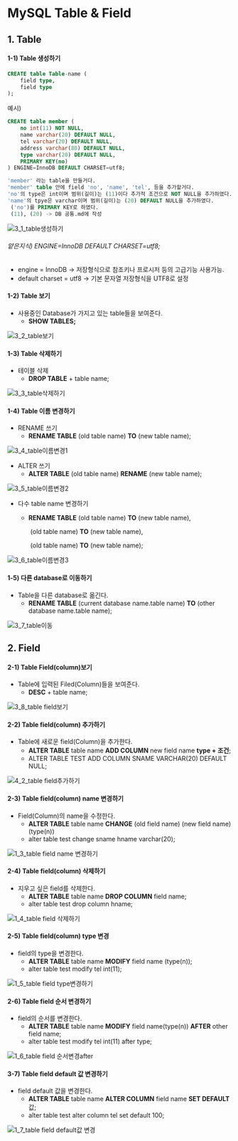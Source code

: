 # MySQL Table & Field

## 1. Table

#### 1-1) Table 생성하기

```sql
CREATE table Table-name (
	field type,
    field type
);
```

예시)

```sql
CREATE table member (
	no int(11) NOT NULL,
    name varchar(20) DEFAULT NULL,
    tel varchar(20) DEFAULT NULL,
    address varchar(80) DEFAULT NULL,
    type varchar(20) DEFAULT NULL,
    PRIMARY KEY(no)
) ENGINE=InnoDB DEFAULT CHARSET=utf8;
```

```sql
'member' 라는 table을 만들거다.
'member' table 안에 field 'no', 'name', 'tel', 등을 추가할거다.
'no'의 type은 int이며 범위(길이)는 (11)이다 추가적 조건으로 NOT NULL을 추가하였다.
'name'의 tpye은 varchar이며 범위(길이)는 (20) DEFAULT NULL을 추가하였다.
 ('no')를 PRIMARY KEY로 하였다. 
 (11), (20) -> DB 공통.md에 작성
```

![3_1_table생성하기](https://user-images.githubusercontent.com/73643473/117533985-7ef48080-b02a-11eb-8b32-8f4e2d09d294.jpg)

###### 얕은지식) ENGINE=InnoDB DEFAULT CHARSET=utf8;

- engine = InnoDB ->  저장형식으로 참조키나 프로시저 등의 고급기능 사용가능.
- default charset = utf8 -> 기본 문자열 저장형식을 UTF8로 설정





#### 1-2) Table 보기

- 사용중인 Database가 가지고 있는 table들을 보여준다.
  - **SHOW TABLES;**  

![3_2_table보기](https://user-images.githubusercontent.com/73643473/117534667-6b96e480-b02d-11eb-86cc-18b7153d971e.jpg)





#### 1-3) Table 삭제하기

- 테이블 삭제
  - **DROP TABLE** + table name;

![3_3_table삭제하기](https://user-images.githubusercontent.com/73643473/117534674-73ef1f80-b02d-11eb-99d8-c97a22b99739.jpg)





#### 1-4) Table 이름 변경하기

- RENAME 쓰기
  - **RENAME TABLE** (old table name) **TO** (new table name);

![3_4_table이름변경1](https://user-images.githubusercontent.com/73643473/117542671-8466c080-b054-11eb-82fa-cd0432b75011.jpg)

- ALTER 쓰기
  - **ALTER TABLE** (old table name) **RENAME** (new table name);

![3_5_table이름변경2](https://user-images.githubusercontent.com/73643473/117542752-cb54b600-b054-11eb-9cc1-4c6fd2a08a6e.jpg)

- 다수 table name 변경하기

  - **RENAME TABLE** (old table name) **TO** (new table name),

    ​							  (old table name) **TO** (new table name),

    ​							  (old table name) **TO** (new table name);

![3_6_table이름변경3](https://user-images.githubusercontent.com/73643473/117542863-65b4f980-b055-11eb-83f2-1c9f7ca3b9d4.jpg)





#### 1-5) 다른 database로 이동하기

- Table을 다른 database로 옮긴다.
  - **RENAME TABLE** (current database name.table name) **TO** (other database name.table name);

![3_7_table이동](https://user-images.githubusercontent.com/73643473/117543035-17ecc100-b056-11eb-920d-59191b38902d.jpg)











## 2. Field

#### 2-1) Table Field(column)보기

- Table에 입력된 Filed(Column)들을 보여준다.
  - **DESC** + table name;

![3_8_table field보기](https://user-images.githubusercontent.com/73643473/117547403-6015de80-b06a-11eb-8232-0f00b1d06b03.jpg)





#### 2-2) Table field(column) 추가하기

- Table에 새로운 field(Column)을 추가한다.
  - **ALTER TABLE** table name **ADD COLUMN** new field name **type + 조건**;
  - ALTER TABLE TEST ADD COLUMN SNAME VARCHAR(20) DEFAULT NULL;

![4_2_table field추가하기](https://user-images.githubusercontent.com/73643473/117547548-18dc1d80-b06b-11eb-8092-21fad7059d1d.jpg)





#### 2-3) Table field(column)  name 변경하기

- Field(Column)의 name을 수정한다.
  - **ALTER TABLE** table name **CHANGE** (old field name) (new field name) (type(n))
  - alter table test change sname hname varchar(20);

![1_3_table field name 변경하기](https://user-images.githubusercontent.com/73643473/117580251-1a244d80-b132-11eb-914a-c317033cf4ce.jpg)





#### 2-4) Table field(column)  삭제하기

- 지우고 싶은 field를 삭제한다.
  - **ALTER TABLE** table name **DROP COLUMN** field name;
  - alter table test drop column hname;

![1_4_table field 삭제하기](https://user-images.githubusercontent.com/73643473/117580779-90c24a80-b134-11eb-822f-86bd45ae305a.jpg)







#### 2-5) Table field(column)  type 변경

- field의 type을 변경한다.
  - **ALTER TABLE** table name **MODIFY** field name (type(n));
  - alter table test modify tel int(11);

![1_5_table field type변경하기](https://user-images.githubusercontent.com/73643473/117581051-c3b90e00-b135-11eb-88e0-7b6ee881f538.jpg)





#### 2-6) Table field 순서 변경하기

- field의 순서를 변경한다.
  - **ALTER TABLE** table name **MODIFY** field name(type(n)) **AFTER** other field name;
  - alter table test modify tel int(11) after type; 

![1_6_table field 순서변경after](https://user-images.githubusercontent.com/73643473/117581459-cc124880-b137-11eb-9d4d-f31970e4b230.jpg)





#### 3-7) Table field default 값 변경하기

- field default 값을 변경한다.
  - **ALTER TABLE** table name **ALTER COLUMN** field name **SET DEFAULT**  값;
  - alter table test alter column tel set default 100; 

![1_7_table field default값 변경](https://user-images.githubusercontent.com/73643473/117581781-88b8d980-b139-11eb-98b3-3216ad1bcb78.jpg)